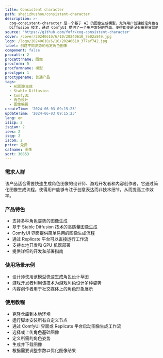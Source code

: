 ```yaml
---
title: Consistent character
path: shejizhushou/consistent-character
description: >-
  cog-consistent-character 是一个基于 AI 的图像生成模型，允许用户创建给定角色在不同姿势下的图像。它利用了 Stable
  Diffusion 技术，通过 ComfyUI 提供了一个用户友好的界面，使得即使是没有编程背景的用户也能轻松生成高质量的图像。
source: 'https://github.com/fofr/cog-consistent-character'
cover: /cover/20240610/6/10/20240610_7e02a849.jpg
logo: /logo/20240610/6/10/20240610_377af742.jpg
label: 创建不同姿势的给定角色图像
component: false
procattr: 2
procattrname: 图像
procform: 5
procformname: 模型
proctype: 1
proctypename: 普通产品
tags:
  - AI图像生成
  - Stable Diffusion
  - ComfyUI
  - 角色设计
  - 图像编辑
createTime: '2024-06-03 09:15:23'
updateTime: '2024-06-03 09:15:23'
lang: en
isicp: 2
isqian: 2
iswx: 2
isqq: 2
iscom: 2
price: 免费
catname: 图像
sort: 30853
---
```




### 需求人群
该产品适合需要快速生成角色图像的设计师、游戏开发者和内容创作者。它通过简化图像生成流程，使得用户能够专注于创意表达而非技术细节，从而提高工作效率。

### 产品特色
* 支持多种角色姿势的图像生成
* 基于 Stable Diffusion 技术的高质量图像生成
* ComfyUI 界面提供简单易用的图像生成流程
* 通过 Replicate 平台可以直接运行工作流
* 支持本地开发和 GPU 机器部署
* 提供详细的开发和部署指南

### 使用场景示例
* 设计师使用该模型快速生成角色设计草图
* 游戏开发者利用该技术为游戏角色设计多种姿势
* 内容创作者用于社交媒体上的角色形象展示

### 使用教程
* 克隆仓库到本地环境
* 运行脚本安装所有自定义节点
* 通过 ComfyUI 界面或 Replicate 平台启动图像生成工作流
* 选择或上传角色基础图像
* 定义所需的角色姿势
* 生成并下载图像
* 根据需要调整参数以优化图像结果

  
